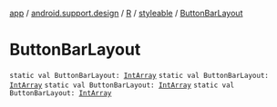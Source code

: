 [app](../../../index.md) / [android.support.design](../../index.md) / [R](../index.md) / [styleable](index.md) / [ButtonBarLayout](.)

# ButtonBarLayout

`static val ButtonBarLayout: `[`IntArray`](https://kotlinlang.org/api/latest/jvm/stdlib/kotlin/-int-array/index.html)
`static val ButtonBarLayout: `[`IntArray`](https://kotlinlang.org/api/latest/jvm/stdlib/kotlin/-int-array/index.html)
`static val ButtonBarLayout: `[`IntArray`](https://kotlinlang.org/api/latest/jvm/stdlib/kotlin/-int-array/index.html)
`static val ButtonBarLayout: `[`IntArray`](https://kotlinlang.org/api/latest/jvm/stdlib/kotlin/-int-array/index.html)